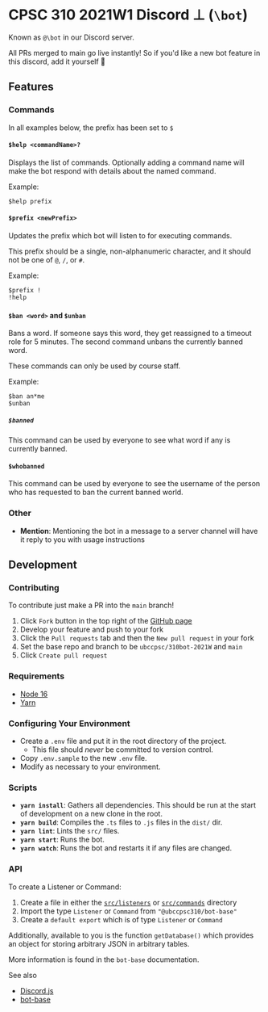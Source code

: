 # CPSC 310 2021W1 Discord ⊥ (`\bot`)

Known as `@\bot` in our Discord server.

All PRs merged to main go live instantly!
So if you'd like a new bot feature in this discord, add it yourself :eyes:

## Features

### Commands
In all examples below, the prefix has been set to `$`

#### `$help <commandName>?`
Displays the list of commands.
Optionally adding a command name
will make the bot respond with details about the named command.

Example:
```
$help prefix
```

#### `$prefix <newPrefix>`
Updates the prefix which bot will listen to for executing commands.

This prefix should be a single, non-alphanumeric character,
and it should not be one of `@`, `/`, or `#`.

Example:
```
$prefix !
!help
```

#### `$ban <word>` and `$unban`
Bans a word. If someone says this word, they get reassigned to a timeout role for 5 minutes.
The second command unbans the currently banned word.

These commands can only be used by course staff.

Example:
```
$ban an*me
$unban
```

##### `$banned`
This command can be used by everyone to see what word if any is currently banned.

#### `$whobanned`
This command can be used by everyone to see the username of the person who has
requested to ban the current banned world.

### Other
- **Mention**: Mentioning the bot in a message to a server channel will have it reply to you with usage instructions

## Development

### Contributing
To contribute just make a PR into the `main` branch!

1. Click `Fork` button in the top right of the [GitHub page](https://github.com/ubccpsc/310bot-2021W)
2. Develop your feature and push to your fork
3. Click the `Pull requests` tab and then the `New pull request` in your fork
4. Set the base repo and branch to be `ubccpsc/310bot-2021W` and `main`
5. Click `Create pull request`

### Requirements
- [Node 16](https://nodejs.org/en/)
- [Yarn](https://classic.yarnpkg.com/en/docs/install)

### Configuring Your Environment
- Create a `.env` file and put it in the root directory of the project.
  - This file should _never_ be committed to version control.
- Copy `.env.sample` to the new `.env` file.
- Modify as necessary to your environment.

### Scripts
- **`yarn install`**: Gathers all dependencies. This should be run at the start of development on a new clone in the root.
- **`yarn build`**: Compiles the `.ts` files to `.js` files in the `dist/` dir.
- **`yarn lint`**: Lints the `src/` files.
- **`yarn start`**: Runs the bot.
- **`yarn watch`**: Runs the bot and restarts it if any files are changed.

### API
To create a Listener or Command:
1. Create a file in either the [`src/listeners`](./src/listeners) or [`src/commands`](./src/commands) directory
2. Import the type `Listener` or `Command` from `"@ubccpsc310/bot-base"`
3. Create a `default export` which is of type `Listener` or `Command`

Additionally, available to you is the function `getDatabase()` which provides an object for storing arbitrary JSON in arbitrary tables.

More information is found in the `bot-base` documentation.

See also
- [Discord.js](https://discord.js.org/)
- [bot-base](https://www.npmjs.com/package/@ubccpsc310/bot-base)
